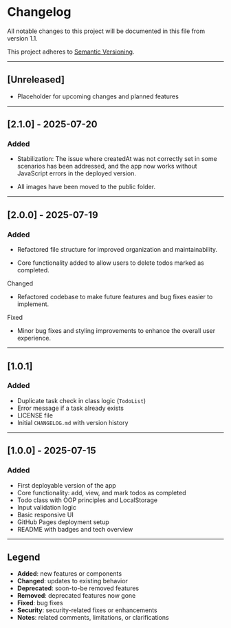 # Changelog

All notable changes to this project will be documented in this file from version 1.1.

This project adheres to [Semantic Versioning](https://semver.org/spec/v2.0.0.html).

---

## [Unreleased]

- Placeholder for upcoming changes and planned features

---

## [2.1.0] - 2025-07-20

### Added

- Stabilization: The issue where createdAt was not correctly set in some scenarios has been addressed, and the app now works without JavaScript errors in the deployed version.

- All images have been moved to the public folder.

---

## [2.0.0] - 2025-07-19

### Added

- Refactored file structure for improved organization and maintainability.

- Core functionality added to allow users to delete todos marked as completed.

Changed

- Refactored codebase to make future features and bug fixes easier to implement.

Fixed

- Minor bug fixes and styling improvements to enhance the overall user experience.

---

## [1.0.1]

### Added

- Duplicate task check in class logic (`TodoList`)
- Error message if a task already exists
- LICENSE file
- Initial `CHANGELOG.md` with version history

---

## [1.0.0] - 2025-07-15

### Added

- First deployable version of the app
- Core functionality: add, view, and mark todos as completed
- Todo class with OOP principles and LocalStorage
- Input validation logic
- Basic responsive UI
- GitHub Pages deployment setup
- README with badges and tech overview

---

## Legend

- **Added**: new features or components
- **Changed**: updates to existing behavior
- **Deprecated**: soon-to-be removed features
- **Removed**: deprecated features now gone
- **Fixed**: bug fixes
- **Security**: security-related fixes or enhancements
- **Notes**: related comments, limitations, or clarifications
